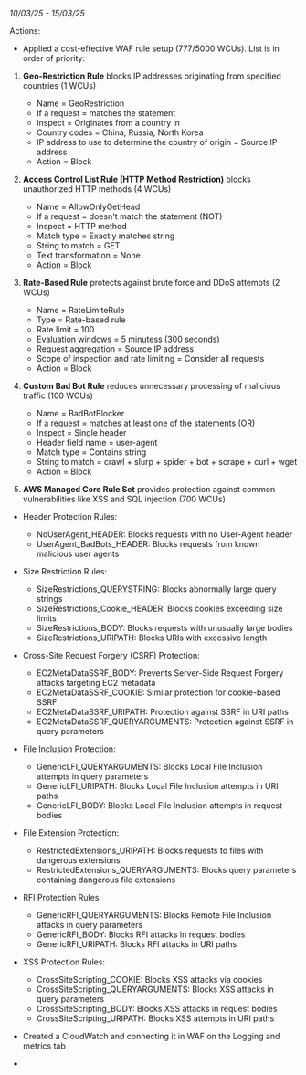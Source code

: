  _10/03/25 - 15/03/25_

 Actions:
 
 - Applied a cost-effective WAF rule setup (777/5000 WCUs). List is in order of priority:

1. **Geo-Restriction Rule** blocks IP addresses originating from specified countries (1 WCUs)
   - Name = GeoRestriction
   - If a request = matches the statement
   - Inspect = Originates from a country in
   - Country codes = China, Russia, North Korea
   - IP address to use to determine the country of origin = Source IP address
   - Action = Block

2. **Access Control List Rule (HTTP Method Restriction)** blocks unauthorized HTTP methods (4 WCUs)
   - Name = AllowOnlyGetHead
   - If a request = doesn't match the statement (NOT)
   - Inspect = HTTP method
   - Match type = Exactly matches string
   - String to match = GET
   - Text transformation = None
   - Action = Block

3. **Rate-Based Rule** protects against brute force and DDoS attempts (2 WCUs)
   - Name = RateLimiteRule
   - Type = Rate-based rule
   - Rate limit = 100
   - Evaluation windows = 5 minutess (300 seconds)
   - Request aggregation = Source IP address
   - Scope of inspection and rate limiting = Consider all requests
   - Action = Block

4. **Custom Bad Bot Rule** reduces unnecessary processing of malicious traffic (100 WCUs)
   - Name = BadBotBlocker
   - If a request = matches at least one of the statements (OR)
   - Inspect = Single header
   - Header field name = user-agent
   - Match type = Contains string
   - String to match = crawl + slurp + spider + bot + scrape + curl + wget
   - Action = Block


5. **AWS Managed Core Rule Set** provides protection against common vulnerabilities like XSS and SQL injection (700 WCUs)
  - Header Protection Rules:
    - NoUserAgent_HEADER: Blocks requests with no User-Agent header
    - UserAgent_BadBots_HEADER: Blocks requests from known malicious user agents

  - Size Restriction Rules:
    - SizeRestrictions_QUERYSTRING: Blocks abnormally large query strings
    - SizeRestrictions_Cookie_HEADER: Blocks cookies exceeding size limits
    - SizeRestrictions_BODY: Blocks requests with unusually large bodies
    - SizeRestrictions_URIPATH: Blocks URIs with excessive length
 
  - Cross-Site Request Forgery (CSRF) Protection:
    - EC2MetaDataSSRF_BODY: Prevents Server-Side Request Forgery attacks targeting EC2 metadata
    - EC2MetaDataSSRF_COOKIE: Similar protection for cookie-based SSRF
    - EC2MetaDataSSRF_URIPATH: Protection against SSRF in URI paths
    - EC2MetaDataSSRF_QUERYARGUMENTS: Protection against SSRF in query parameters
 
  - File Inclusion Protection:
    - GenericLFI_QUERYARGUMENTS: Blocks Local File Inclusion attempts in query parameters
    - GenericLFI_URIPATH: Blocks Local File Inclusion attempts in URI paths
    - GenericLFI_BODY: Blocks Local File Inclusion attempts in request bodies
 
  - File Extension Protection:
    - RestrictedExtensions_URIPATH: Blocks requests to files with dangerous extensions
    - RestrictedExtensions_QUERYARGUMENTS: Blocks query parameters containing dangerous file extensions
   
  - RFI Protection Rules:
    - GenericRFI_QUERYARGUMENTS: Blocks Remote File Inclusion attacks in query parameters
    - GenericRFI_BODY: Blocks RFI attacks in request bodies
    - GenericRFI_URIPATH: Blocks RFI attacks in URI paths

  - XSS Protection Rules:
    - CrossSiteScripting_COOKIE: Blocks XSS attacks via cookies
    - CrossSiteScripting_QUERYARGUMENTS: Blocks XSS attacks in query parameters
    - CrossSiteScripting_BODY: Blocks XSS attacks in request bodies
    - CrossSiteScripting_URIPATH: Blocks XSS attempts in URI paths
   
- Created a CloudWatch and connecting it in WAF on the Logging and metrics tab
- 
